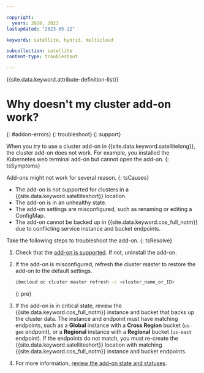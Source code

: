```yaml
---

copyright:
  years: 2020, 2023
lastupdated: "2023-05-12"

keywords: satellite, hybrid, multicloud

subcollection: satellite
content-type: troubleshoot

---
```


{{site.data.keyword.attribute-definition-list}}

# Why doesn't my cluster add-on work?
{: #addon-errors}
{: troubleshoot}
{: support}

When you try to use a cluster add-on in {{site.data.keyword.satellitelong}}, the cluster add-on does not work. For example, you installed the Kubernetes web terminal add-on but cannot open the add-on.
{: tsSymptoms}

Add-ons might not work for several reason.
{: tsCauses}

- The add-on is not supported for clusters in a {{site.data.keyword.satelliteshort}} location.
- The add-on is in an unhealthy state.
- The add-on settings are misconfigured, such as renaming or editing a ConfigMap.
- The add-on cannot be backed up in {{site.data.keyword.cos_full_notm}} due to conflicting service instance and bucket endpoints.

Take the following steps to troubleshoot the add-on.
{: tsResolve}

1. Check that the [add-on is supported](/docs/openshift?topic=openshift-managed-addons#addons-satellite). If not, uninstall the add-on.
2. If the add-on is misconfigured, refresh the cluster master to restore the add-on to the default settings. 
    ```sh
    ibmcloud oc cluster master refresh -c <cluster_name_or_ID>
    ```
    {: pre}

3. If the add-on is in critical state, review the {{site.data.keyword.cos_full_notm}} instance and bucket that backs up the cluster data. The instance and endpoint must have matching endpoints, such as a **Global** instance with a **Cross Region** bucket (`us-geo` endpoint), or a **Regional** instance with a **Regional** bucket (`us-east` endpoint). If the endpoints do not match, you must re-create the {{site.data.keyword.satelliteshort}} location with matching {{site.data.keyword.cos_full_notm}} instance and bucket endpoints.
4. For more information, [review the add-on state and statuses](/docs/openshift?topic=openshift-debug_addons).


